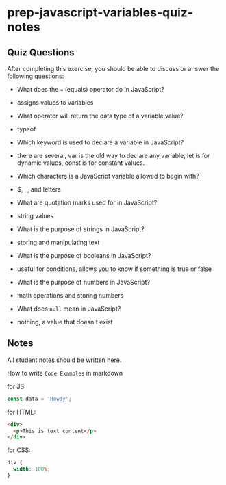 # prep-javascript-variables-quiz-notes

## Quiz Questions

After completing this exercise, you should be able to discuss or answer the following questions:

- What does the `=` (equals) operator do in JavaScript?
- assigns values to variables

- What operator will return the data type of a variable value?
- typeof

- Which keyword is used to declare a variable in JavaScript?
- there are several, var is the old way to declare any variable, let is for dynamic values, const is for constant values.

- Which characters is a JavaScript variable allowed to begin with?
- $, \_, and letters

- What are quotation marks used for in JavaScript?
- string values

- What is the purpose of strings in JavaScript?
- storing and manipulating text

- What is the purpose of booleans in JavaScript?
- useful for conditions, allows you to know if something is true or false

- What is the purpose of numbers in JavaScript?
- math operations and storing numbers

- What does `null` mean in JavaScript?
- nothing, a value that doesn't exist

## Notes

All student notes should be written here.

How to write `Code Examples` in markdown

for JS:

```javascript
const data = 'Howdy';
```

for HTML:

```html
<div>
  <p>This is text content</p>
</div>
```

for CSS:

```css
div {
  width: 100%;
}
```
